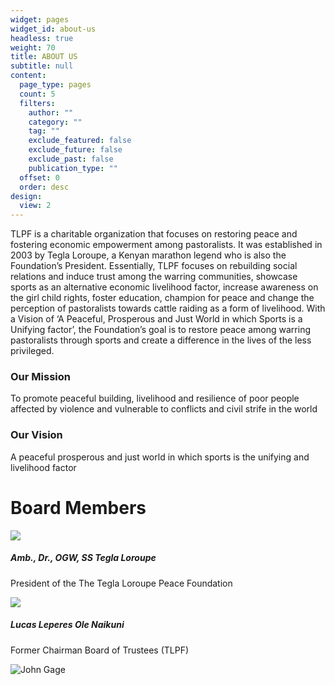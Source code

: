```yaml
---
widget: pages
widget_id: about-us
headless: true
weight: 70
title: ABOUT US
subtitle: null
content:
  page_type: pages
  count: 5
  filters:
    author: ""
    category: ""
    tag: ""
    exclude_featured: false
    exclude_future: false
    exclude_past: false
    publication_type: ""
  offset: 0
  order: desc
design:
  view: 2
---
```

TLPF is a charitable organization that focuses on restoring peace and fostering economic empowerment among pastoralists. It was established in 2003 by Tegla Loroupe, a Kenyan marathon legend who is also the Foundation’s President. Essentially, TLPF focuses on rebuilding social relations and induce trust among the warring communities, showcase sports as an alternative economic livelihood factor, increase awareness on the girl child rights, foster education, champion for peace and change the perception of pastoralists towards cattle raiding as a form of livelihood. With a Vision of ‘A Peaceful, Prosperous and Just World in which Sports is a Unifying factor’, the Foundation’s goal is to restore peace among warring pastoralists through sports and create a difference in the lives of the less privileged. 

### Our Mission

To promote peaceful building, livelihood and resilience of poor people affected by violence and vulnerable to conflicts and civil strife in the world

### Our Vision 

A peaceful prosperous and just world in which sports is the unifying and livelihood factor

# Board Members



![](http://web.archive.org/web/20200812034243im_/http://teglapeacefoundation.org/wp-content/uploads/brizy/480/assets/images/iW=143&iH=205&oX=0&oY=0&cW=143&cH=180/23069139f735e9acff2ab2810bf1d44b.jpg)

##### Amb., Dr., OGW, SS Tegla Loroupe

President of the The Tegla Loroupe Peace Foundation 

![](http://web.archive.org/web/20200812034243im_/http://teglapeacefoundation.org/wp-content/uploads/brizy/480/assets/images/iW=143&iH=177&oX=0&oY=0&cW=143&cH=143/b11596dcf040d3a849830f595e6396f2.jpg)

##### Lucas Leperes Ole Naikuni

Former Chairman Board of Trustees (TLPF)

![John Gage](john_gage.jpg "Partner, Kleiner, Perkins, Caulfield & Byers Member, Markle Foundation Board of Directors")